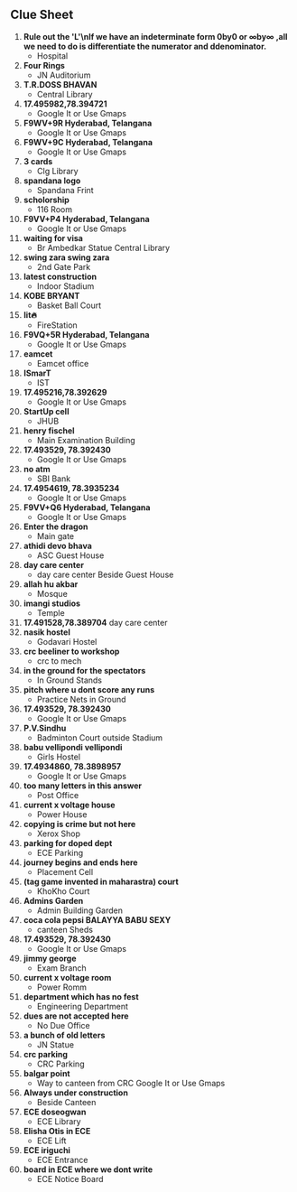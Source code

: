 ## Clue Sheet
1. **Rule out the 'L'\nIf we have an indeterminate form 0by0 or ∞by∞ ,all we need to do is differentiate the numerator and ddenominator.**
    * Hospital
2. **Four Rings**
    * JN Auditorium
3. **T.R.DOSS BHAVAN**
    * Central Library
4. **17.495982,78.394721**
    * Google It or Use Gmaps
5. **F9WV+9R Hyderabad, Telangana**
    * Google It or Use Gmaps
6. **F9WV+9C Hyderabad, Telangana**
    * Google It or Use Gmaps
7. **3 cards**
    * Clg Library
8. **spandana logo**
    * Spandana Frint
9. **scholorship**
    * 116 Room
10. **F9VV+P4 Hyderabad, Telangana**
    * Google It or Use Gmaps
11. **waiting for visa**
    * Br Ambedkar Statue Central Library
12. **swing zara swing zara**
    * 2nd Gate Park
13. **latest construction**
    * Indoor Stadium
14. **KOBE BRYANT**
    * Basket Ball Court
15. **lit🔥**
    * FireStation
16. **F9VQ+5R Hyderabad, Telangana**
    * Google It or Use Gmaps
17. **eamcet**
    * Eamcet office
18. **ISmarT**
    * IST
19. **17.495216,78.392629**
    * Google It or Use Gmaps
20. **StartUp cell**
    * JHUB
21. **henry fischel**
    * Main Examination Building
22. **17.493529, 78.392430**
    * Google It or Use Gmaps
23. **no atm**
    * SBI Bank
24. **17.4954619, 78.3935234**
    * Google It or Use Gmaps
25. **F9VV+Q6 Hyderabad, Telangana**
    * Google It or Use Gmaps
26. **Enter the dragon**
    * Main gate
27. **athidi devo bhava**
    * ASC Guest House
28. **day care center**
    * day care center Beside Guest House
29. **allah hu akbar**
    * Mosque
30. **imangi studios**
    * Temple
31. **17.491528,78.389704**
day care center
32. **nasik hostel**
    * Godavari Hostel
33. **crc beeliner to workshop**
    * crc to mech
34. **in the ground for the spectators**
    * In Ground Stands
35. **pitch where u dont score any runs**
    * Practice Nets in Ground
36. **17.493529, 78.392430**
    * Google It or Use Gmaps
37. **P.V.Sindhu**
    * Badminton Court outside Stadium
38. **babu vellipondi vellipondi**
    * Girls Hostel
39. **17.4934860, 78.3898957**
    * Google It or Use Gmaps
40. **too many letters in this answer**
    * Post Office
41. **current x voltage house**
    * Power House
42. **copying is crime but not here**
    * Xerox Shop
43. **parking for doped dept**
    * ECE Parking
44. **journey begins and ends here**
    * Placement Cell
45. **(tag game invented in maharastra) court**
    * KhoKho Court
46. **Admins Garden**
    * Admin Building Garden
47. **coca cola pepsi BALAYYA BABU SEXY**
    * canteen Sheds
48. **17.493529, 78.392430**
    * Google It or Use Gmaps
49. **jimmy george**
    * Exam Branch
50. **current x voltage room**
    * Power Romm
51. **department which has no fest**
    * Engineering Department
52. **dues are not accepted here**
    * No Due Office
53. **a bunch of old letters**
    * JN Statue
54. **crc parking**
    * CRC Parking
55. **balgar point**
    * Way to canteen from CRC  Google It or Use Gmaps
59. **Always under construction**
    * Beside Canteen
57. **ECE doseogwan**
    * ECE Library
58. **Elisha Otis in ECE**
    * ECE Lift
59. **ECE iriguchi**
    * ECE Entrance
60. **board in ECE where we dont write**
	* ECE Notice Board
